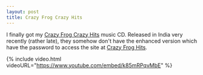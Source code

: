 ```yaml
---
layout: post
title: Crazy Frog Crazy Hits
---
```


I finally got my [Crazy Frog Crazy Hits](http://www.crazyfroghits.com/) music CD. Released in India very recently (rather late), they somehow don't have the enhanced version which have the password to access the site at [Crazy Frog Hits](http://www.crazyfroghits.com/).

{% include video.html videoURL="https://www.youtube.com/embed/k85mRPqvMbE" %}
